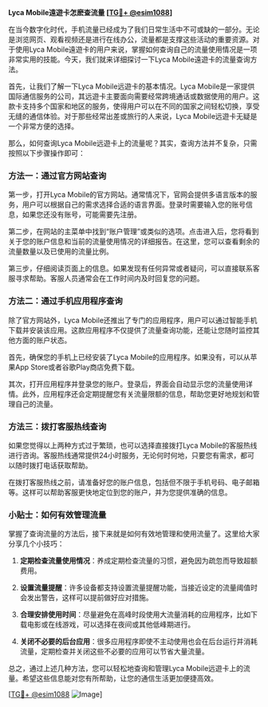 **Lyca Mobile遠遊卡怎麽查流量 [[TG💪+ @esim1088](https://t.me/s/esim1088)]**

在当今数字化时代，手机流量已经成为了我们日常生活中不可或缺的一部分。无论是浏览网页、观看视频还是进行在线办公，流量都是支撑这些活动的重要资源。对于使用Lyca Mobile遠遊卡的用户来说，掌握如何查询自己的流量使用情况是一项非常实用的技能。今天，我们就来详细探讨一下Lyca Mobile遠遊卡的流量查询方法。

首先，让我们了解一下Lyca Mobile远遊卡的基本情况。Lyca Mobile是一家提供国际通信服务的公司，其远遊卡主要面向需要经常跨境通话或数据使用的用户。这款卡支持多个国家和地区的服务，使得用户可以在不同的国家之间轻松切换，享受无缝的通信体验。对于那些经常出差或旅行的人来说，Lyca Mobile远遊卡无疑是一个非常方便的选择。

那么，如何查询Lyca Mobile远遊卡上的流量呢？其实，查询方法并不复杂，只需按照以下步骤操作即可：

### 方法一：通过官方网站查询

第一步，打开Lyca Mobile的官方网站。通常情况下，官网会提供多语言版本的服务，用户可以根据自己的需求选择合适的语言界面。登录时需要输入您的账号信息，如果您还没有账号，可能需要先注册。

第二步，在网站的主菜单中找到“账户管理”或类似的选项。点击进入后，您将看到关于您的账户信息和当前的流量使用情况的详细报告。在这里，您可以查看剩余的流量数量以及已使用的流量比例。

第三步，仔细阅读页面上的信息。如果发现有任何异常或者疑问，可以直接联系客服寻求帮助。客服人员通常会在工作时间内及时回复您的问题。

### 方法二：通过手机应用程序查询

除了官方网站外，Lyca Mobile还推出了专门的应用程序，用户可以通过智能手机下载并安装该应用。这款应用程序不仅提供了流量查询功能，还能让您随时监控其他方面的账户状态。

首先，确保您的手机上已经安装了Lyca Mobile的应用程序。如果没有，可以从苹果App Store或者谷歌Play商店免费下载。

其次，打开应用程序并登录您的账户。登录后，界面会自动显示您的流量使用详情。此外，应用程序还会定期提醒您有关流量限额的信息，帮助您更好地规划和管理自己的流量。

### 方法三：拨打客服热线查询

如果您觉得以上两种方式过于繁琐，也可以选择直接拨打Lyca Mobile的客服热线进行咨询。客服热线通常提供24小时服务，无论何时何地，只要您有需求，都可以随时拨打电话获取帮助。

在拨打客服热线之前，请准备好您的账户信息，包括但不限于手机号码、电子邮箱等。这样可以帮助客服更快地定位到您的账户，并为您提供准确的信息。

### 小贴士：如何有效管理流量

掌握了查询流量的方法后，接下来就是如何有效地管理和使用流量了。这里给大家分享几个小技巧：

1. **定期检查流量使用情况**：养成定期检查流量的习惯，避免因为疏忽而导致超额费用。
   
2. **设置流量提醒**：许多设备都支持设置流量提醒功能，当接近设定的流量阈值时会发出警告，这样可以提前做好应对措施。

3. **合理安排使用时间**：尽量避免在高峰时段使用大流量消耗的应用程序，比如下载电影或在线游戏，可以选择在夜间或其他低峰期进行。

4. **关闭不必要的后台应用**：很多应用程序即使不主动使用也会在后台运行并消耗流量，定期检查并关闭这些不必要的应用可以节省大量流量。

总之，通过上述几种方法，您可以轻松地查询和管理Lyca Mobile远遊卡上的流量。希望这些信息能对您有所帮助，让您的通信生活更加便捷高效。

[[TG💪+ @esim1088](https://t.me/s/esim1088) ![Image](https://i.postimg.cc/4NQfJmqS/Snipaste-2025-05-13-00-14-12.png)]